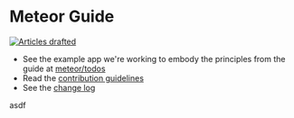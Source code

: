 # Meteor Guide

[![Articles drafted](https://badge.waffle.io/meteor/guide.svg?label=status:%20first%20draft&title=Articles%20Drafted)](https://waffle.io/meteor/guide?label=article)

- See the example app we're working to embody the principles from the guide at [meteor/todos](https://github.com/meteor/todos)
- Read the [contribution guidelines](CONTRIBUTING.md)
- See the [change log](CHANGELOG.md)

asdf
